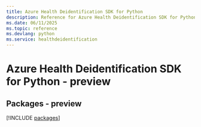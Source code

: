 ```yaml
---
title: Azure Health Deidentification SDK for Python
description: Reference for Azure Health Deidentification SDK for Python
ms.date: 06/11/2025
ms.topic: reference
ms.devlang: python
ms.service: healthdeidentification
---
```

# Azure Health Deidentification SDK for Python - preview
## Packages - preview
[!INCLUDE [packages](health-deidentification-index.md)]